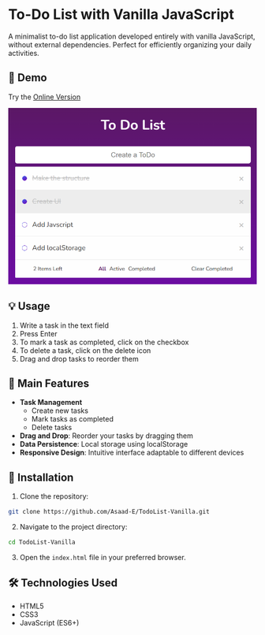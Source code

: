 # To-Do List with Vanilla JavaScript

A minimalist to-do list application developed entirely with vanilla JavaScript, without external dependencies. Perfect for efficiently organizing your daily activities.

## 📸 Demo

Try the [Online Version](google.com)

![app](./media/app.png)

## 💡 Usage

1. Write a task in the text field
2. Press Enter
3. To mark a task as completed, click on the checkbox
4. To delete a task, click on the delete icon
5. Drag and drop tasks to reorder them

## 💾 Main Features

- **Task Management**
  - Create new tasks
  - Mark tasks as completed
  - Delete tasks
- **Drag and Drop**: Reorder your tasks by dragging them
- **Data Persistence**: Local storage using localStorage
- **Responsive Design**: Intuitive interface adaptable to different devices

## 🚀 Installation

1. Clone the repository:

```bash
git clone https://github.com/Asaad-E/TodoList-Vanilla.git
```

2. Navigate to the project directory:

```bash
cd TodoList-Vanilla
```

3. Open the `index.html` file in your preferred browser.

## 🛠️ Technologies Used

- HTML5
- CSS3
- JavaScript (ES6+)
